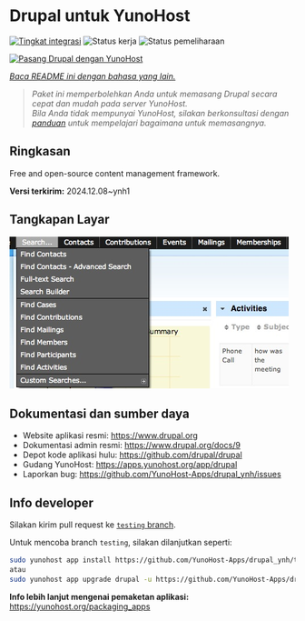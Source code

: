 <!--
N.B.: README ini dibuat secara otomatis oleh <https://github.com/YunoHost/apps/tree/master/tools/readme_generator>
Ini TIDAK boleh diedit dengan tangan.
-->

# Drupal untuk YunoHost

[![Tingkat integrasi](https://apps.yunohost.org/badge/integration/drupal)](https://ci-apps.yunohost.org/ci/apps/drupal/)
![Status kerja](https://apps.yunohost.org/badge/state/drupal)
![Status pemeliharaan](https://apps.yunohost.org/badge/maintained/drupal)

[![Pasang Drupal dengan YunoHost](https://install-app.yunohost.org/install-with-yunohost.svg)](https://install-app.yunohost.org/?app=drupal)

*[Baca README ini dengan bahasa yang lain.](./ALL_README.md)*

> *Paket ini memperbolehkan Anda untuk memasang Drupal secara cepat dan mudah pada server YunoHost.*  
> *Bila Anda tidak mempunyai YunoHost, silakan berkonsultasi dengan [panduan](https://yunohost.org/install) untuk mempelajari bagaimana untuk memasangnya.*

## Ringkasan

Free and open-source content management framework.

**Versi terkirim:** 2024.12.08~ynh1

## Tangkapan Layar

![Tangkapan Layar pada Drupal](./doc/screenshots/screenshot.png)

## Dokumentasi dan sumber daya

- Website aplikasi resmi: <https://www.drupal.org>
- Dokumentasi admin resmi: <https://www.drupal.org/docs/9>
- Depot kode aplikasi hulu: <https://github.com/drupal/drupal>
- Gudang YunoHost: <https://apps.yunohost.org/app/drupal>
- Laporkan bug: <https://github.com/YunoHost-Apps/drupal_ynh/issues>

## Info developer

Silakan kirim pull request ke [`testing` branch](https://github.com/YunoHost-Apps/drupal_ynh/tree/testing).

Untuk mencoba branch `testing`, silakan dilanjutkan seperti:

```bash
sudo yunohost app install https://github.com/YunoHost-Apps/drupal_ynh/tree/testing --debug
atau
sudo yunohost app upgrade drupal -u https://github.com/YunoHost-Apps/drupal_ynh/tree/testing --debug
```

**Info lebih lanjut mengenai pemaketan aplikasi:** <https://yunohost.org/packaging_apps>
